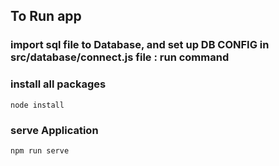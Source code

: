 ## To Run app

### import sql file to Database, and set up DB CONFIG in src/database/connect.js file : run command

### install all packages
``node install``

### serve Application

``npm run serve`` 
